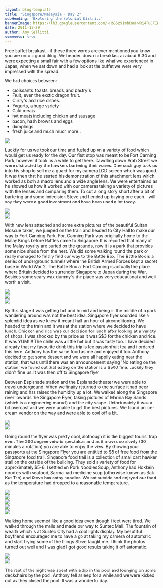 ```yaml
---
layout: blog-template
title: "Singapore/Malaysia - Day 2"
subHeading: "Exploring the Colonial District"
bannerImage: https://lh3.googleusercontent.com/-HbS6z91mbEnuHwRi4TuCFIW2gL11tFUnN-sNbM02k_k9_HotFeLHCa8fN2M3M4AS6FbTz-Z_j9QVmOBlkvtuq3eXIFI3-yCdov8ouIaDwG7_JtRVoQOdeVqHa6KD10rhchqr3wSuw
date: 2011-12-29
author: Amy Sellitti
comments: true
---
```


Free buffet breakast - if these three words are ever mentioned you know you are onto a good thing. We headed down to breakfast at about 9:30 and were expecting a small fair with a few options like what we experienced in Japan, when we sat down and had a look at the buffet  we were very impressed with the spread. 

We had choices between:
- croissants, toasts, breads, and pastry's
- Fruit, even the exotic dragon fruit.
- Curry's and rice dishes.
- Yogurts, a huge variety
- Cold meats
- hot meats including chicken and sausage
- bacon, hash browns and eggs
- dumplings
- fresh juice 
and much much more...

<div class="center-image"><img src="https://lh3.googleusercontent.com/CrCRSJSeTO1F0adRd3FZQIXGIkgxNHRpzvwwPKUq3079iaOkHUt1xx8JcXLL1az1G2sp0r6WbFaO-seRhtOYQIV_EpxtWpYSs5-uomEsBEbO83Ow7Xn7qzi07yo8VuE5DmMYagDbkw" /></div>

Luckily for us we took our time and fueled up on a variety of food which would get us ready for the day. Our first stop was meant to be Fort Canning Park, however it took us a while to get there. Dawdling down Arab Street we were distracted by the hawkers bartering their wares. One such guy took us into his shop to sell me a guard for my camera LCD screen which was good. It was then that he started his demonstration of this attachment lens which worked as both a macro lens and a wide angle lens. We were entertained as he showed us how it worked with our cameras taking a variety of pictures with the lenses and comparing them. To cut a long story short after a bit of bartering and some indecision Steve and I ended up buying one each. I will say they were a good investment and have been used a lot today.

<div class="center-image"><img src="https://lh3.googleusercontent.com/zYUIoLhD6QLNEKadYBUWCfhMW-ur7SQw2lDtid5sxgcjrUMMe1lSFnuIH6cSkrINSAiWbCyQKPGkjI1gLJZfQhyrxD8wISO_yBH_sbhBVcIX99narqRqXdW-Pm9dJ3BsifEEEjJ66Q" /></div>
<div class="center-image"><img src="https://lh3.googleusercontent.com/mxYkUVjAoE5Sh7M7p2Wb1zViGVnv-Q481YOzFM2tcX1m5qpMav52FIHf0uwnVsG_spywl1LeyDUSa80XhrDovdUiRGmxvTcnUKKwc0hvce0PrRbCfMw3I_KAootEPcOcRsPJnW8ucw" /></div>

With new lens attached and some extra pictures of the beautiful Sultan Mosque taken, we jumped on the train and headed to City Hall to make our way to Fort Canning Park. Fort Canning Park was originally home to the Malay Kings before Raffles came to Singapore. It is reported that many of the Malay royalty are buried on the grounds, now it is a park that provides some nice shade from the heat. We did some walking round the park or really managed to finally find our way to the Battle Box. The Battle Box is a series of underground tunnels where the British Armed Forces kept a secret base in World War 2. The Battle Box at Fort Canning is actually the place where Britain decided to surrender Singapore to Japan during the War. Besides some scary wax dummy's the place was very educational and well worth a visit. 

<div class="center-image"><img src="https://lh3.googleusercontent.com/GlMDYfE5JrWC0_Xp_CIyNdJvtnJRIHk7d6Dq2sWd0wULk8z3_O9hrM5TK_wY-vCdthGNaLxm_uvZ50qh3vEnb26VvQW6WIUASrpMA5kvyODsLi5VxEkRoIeutTL7rBR_iNZus7KAtw" /></div>
<div class="center-image"><img src="https://lh3.googleusercontent.com/HFiEi_Il-Z-bVIXa1nYm7SvyJWCXHaBCq8yD_d3nL-dvxMORxXRUTOKlA5oX5nLlPzJ18s-K0uvIgtoVHheLcnR5BKxuPi7YS5ZmnwtRDMuzyTrJgFhneMQCF3Z3WFpuoqJsA8d6Ew" /></div>
<div class="center-image"><img src="https://lh3.googleusercontent.com/0_JKD1F_YQN0D5sICVM924kM1V3KuBJxXvriIDARVkl-J7o1A9kiP448N1nI1KjFwNad-CWyRVLLen1AZ8z1pmLLA-wbcHNpCX7p4SzZekVoJuK0cWQqxx58oQb22xgpH47vpJNR9A" /></div>

By this stage it was getting hot and humid and being in the middle of a park wandering around was not the best idea. Singapore flyer sounded like a splendid idea as we knew it meant half an hour of aircondiitoning. We headed to the train and it was at the station where we decided to have lunch. Chicken and rice was our decision for lunch after looking at a variety of shops. I was shocked by the price as it was S$3 for the chicken and rice. It was YUM!!!! The chille was a little hot but it was tasty too. I have decided already that my favourite drink this trip is Ice passionfruit tea and i ordered this here. Anthony has the same food as me and enjoyed it too. Anthony decided to get some dessert and we were all happily eating near the station, that was until there was an announcement saying 'No eating on the station' we found out that eating on the station is a $500 fine. Luckily they didn't fine us. It was then off to Singapore flyer

Between Esplanade station and the Esplanade theater we were able to travel underground. When we finally returned to the surface it had been raining and has raised the humidity up a lot. We walked along the Singapore river towards the Singapore Flyer, taking pictures of Marina Bay Sands (which is a engineering marvel) and the city scape. Unfortunately it was a bit overcast and we were unable to get the best pictures. We found an ice-cream vendor on the way and were able to cool off a bit.

<div class="center-image"><img src="https://lh3.googleusercontent.com/g4aOPx0OFYUnBoPuCZ2lf4paz1hWexqxZXCA17KEysKZ5Hf8vOAqZhYeqcIZT3M-5ZiX0YnGCI4YpV5v5Ri-QLqVzBYgNkjKqTfoCjWD5y8MS33ny4RYh-0n1LHxHdgW31Puk4mrgw" /></div>
<div class="center-image"><img src="https://lh3.googleusercontent.com/-HbS6z91mbEnuHwRi4TuCFIW2gL11tFUnN-sNbM02k_k9_HotFeLHCa8fN2M3M4AS6FbTz-Z_j9QVmOBlkvtuq3eXIFI3-yCdov8ouIaDwG7_JtRVoQOdeVqHa6KD10rhchqr3wSuw" /></div>

Going round the flyer was pretty cool, alothough it is the biggest tourist trap ever. The 360 degree veiw is spectaluar and as it moves so slowly (30 minutes a rotation) you are able to enjoy the view. By showing your passports at the Singapore Flyer you are entitled to $5 of free food from the Singapore food trail. Singapore food trail is a collection of small cart hawker stall on the outside of the building. They sold a variety of food for approximately $5-6. I settled on Pork Noodles Soup, Anthony had Hokkein noodles with seafood, Sarma had medicine soup (otherwise known as Bak Kut Teh) and Steve has satay noodles. We sat outside and enjoyed our food as the temperature had dropped to a reasonable temperature.

<div class="center-image"><img src="https://lh3.googleusercontent.com/wG6rA7szEmRaKk4sao3LneNk8f8uErFYfzcV5mlX8rbNDuCWO02JHaQsh6OFVxLJMIjDR6fTlbSF-f0nn013njN8Rc6Kade2WrMUVGMoz0X_EEITW82CFVlnv-3iwDWes9RbG8cZGw" /></div>
<div class="center-image"><img src="https://lh3.googleusercontent.com/27hOvgW7HogbcxC-StJ38d1-Oxj6LKyFBayN6wU8xFjUyTm9mE5Jlto4zox9yNeq44KG2N_ZbejA9ul8gynaWJJuTYmnhupF1zRrpqQDBdWVB_stUfilcf0bPVvMwuofXQV8I9m5Dw" /></div>
<div class="center-image"><img src="https://lh3.googleusercontent.com/0A1BBCcqPYco1Pw5yXuxSkSizd3P60kp_b5qDM8KOlHVwy6_bVqBjUu-qL4IqFra_3W4XPPnyQ9g9eHQzRyKuksxXgn5FB30_e8wmmPv3RDR2L_xn4KoFr3Tg9vEaAvZ_fMDA4z97A" /></div>
<div class="center-image"><img src="https://lh3.googleusercontent.com/bBTtyCdnUh9DdtpIypY6Oc8BvP5tMMZnSMbYeyZu_C2f9EwRXi1JQBv3IEreiPjV6slwS_L7MIXDyPPz6MioHYuCK6yR4wxp84NJhdyeQniJ2h0sLdgrGp7Mt51fyQIf4mMtWwv67g" /></div>
<div class="center-image"><img src="https://lh3.googleusercontent.com/f790EgWUkcPgRapAim_b4G7050xGH4hi_cOfBh2WhxZiMhm8G0MCJdLMOtSBSxZMgDFucIl4fWT2YG8Pj6DkT-2Ed-KV6cH1QLkH-iQRIqtD-QpMdHjvavkwyy171Y_t5WCr2FTTTg" /></div>

Walking home seemed like a good idea even though i feet were tired. We walked through the malls and made our way to Suntec Mall. The fountain of wealth which is at Suntec City had a cool lights display. My beautiful boyfriend encouraged me to have a go at taking my camera of automatic and start trying some of the things Steve taught me. I think the photos turned out well and I was glad I got good results taking it off automatic.

<div class="center-image"><img src="https://lh3.googleusercontent.com/N9LTimLTNMMRF9uxGQPEnrdS5gV7ld3FE9c33T4EWrYyW0epcBv6BuCuv-Nr6ulDagPwntnBEc5sKLEWZJNeAUySuYWtTBc8bsCuOKCCTeuvPCkNUV-Uiy9EQSjNQ-v7cXsj6UtSCg" /></div>
<div class="center-image"><img src="https://lh3.googleusercontent.com/AF3gGOxC3-rDJWqBRdRf-QvcF3M31AlD-Dng0al9PebKwu1ucYQlgtrjm8q4okdBMG3_5AK_nJhaNOx5hysD8xbT-pqCibe9xyAXtgaCQ_qU84IA7CdyHLrHtA6lSyiO8bPNvx5JKg" /></div>

The rest of the night was spent with a dip in the pool and lounging on some deckchairs by the pool. Anthony fell asleep for a while and we were kicked out as they closed the pool. It was a wonderful day.


